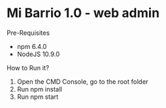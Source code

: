 # Mi Barrio 1.0 - web admin

Pre-Requisites

- npm 6.4.0
- NodeJS 10.9.0

How to Run it?

1. Open the CMD Console, go to the root folder
2. Run npm install
3. Run npm start
